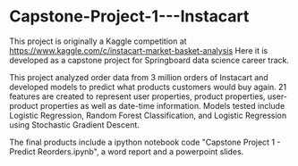 # Capstone-Project-1---Instacart
This project is originally a Kaggle competition at https://www.kaggle.com/c/instacart-market-basket-analysis Here it is developed as a capstone project for Springboard data science career track.   

This project analyzed order data from 3 million orders of Instacart and developed models to predict what products customers would buy again. 21 features are created to represent user properties, product properties, user-product properties as well as date-time information. Models tested include Logistic Regression, Random Forest Classification, and Logistic Regression using Stochastic Gradient Descent.  

The final products include a ipython notebook code "Capstone Project 1 - Predict Reorders.ipynb", a word report and a powerpoint slides. 
